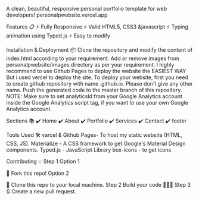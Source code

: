 A clean, beautiful, responsive personal portfolio template for web developers!
personalpwebsite.vercel.app


Features 📋
⚡️ Fully Responsive
⚡️ Valid HTML5, CSS3 &javascript
⚡️ Typing animation using Typed.js
⚡️ Easy to modify



Installation & Deployment 📦
Clone the repository and modify the content of index.html according to your requirement.
Add or remove images from personalpwebsite/images directory as per your requirement.
I highly recommend to use Github Pages to deploy the website the EASIEST WAY But i used vercel to deploy the site.
To deploy your website, first you need to create github repository with name <your-github-username>.github.io. Please don't give any other name.
Push the generated code to the master branch of this repository.
NOTE: Make sure to set analyticsId from your Google Analytics account inside the Google Analytics script tag, if you want to use your own Google Analytics account.

Sections 📚
✔️ Home
✔️ About
✔️ Portfolio
✔️ Services
✔️ Contact 
✔️ footer


Tools Used 🛠️
varcel & Github Pages- To host my static website (HTML, CSS, JS).
Materialize - A CSS framework to get Google's Material Design components.
Typed.js - JavaScript Library
box-icons - to get icons

Contributing 💡
Step 1
Option 1

🍴 Fork this repo!
Option 2

👯 Clone this repo to your local machine.
Step 2
Build your code 🔨🔨🔨
Step 3
🔃 Create a new pull request.
